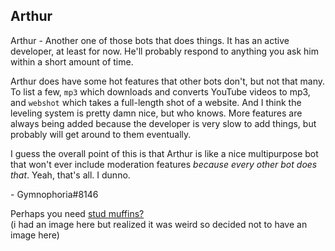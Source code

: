 ## Arthur

Arthur - Another one of those bots that does things. It has an active developer, at least for now. He'll probably respond to anything you ask him within a short amount of time.

Arthur does have some hot features that other bots don't, but not that many. To list a few, `mp3` which downloads and converts YouTube videos to mp3, and `webshot` which takes a full-length shot of a website. And I think the leveling system is pretty damn nice, but who knows. More features are always being added because the developer is very slow to add things, but probably will get around to them eventually.

I guess the overall point of this is that Arthur is like a nice multipurpose bot that won't ever include moderation features *because every other bot does that*. Yeah, that's all. I dunno.

\- Gymnophoria#8146

 
 
 
 
Perhaps you need [stud muffins?](http://i.imgur.com/Nl1w7cP.jpg)  
(i had an image here but realized it was weird so decided not to have an image here)
